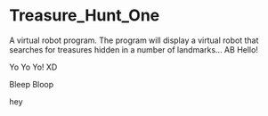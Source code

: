 Treasure_Hunt_One
=================

A virtual robot program. The program will display a virtual robot that searches for treasures hidden in a number of landmarks...
AB
Hello!

Yo Yo Yo! XD

Bleep Bloop

hey